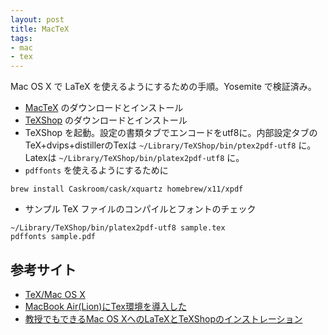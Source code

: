 ```yaml
---
layout: post
title: MacTeX
tags:
- mac
- tex
---
```

Mac OS X で LaTeX を使えるようにするための手順。Yosemite で検証済み。

- [MacTeX](http://tug.org/mactex/) のダウンロードとインストール
- [TeXShop](http://darkwing.uoregon.edu/~koch/texshop/texshop.html) のダウンロードとインストール
- TeXShop を起動。設定の書類タブでエンコードをutf8に。内部設定タブのTeX+dvips+distillerのTexは ```~/Library/TeXShop/bin/ptex2pdf-utf8``` に。Latexは ```~/Library/TeXShop/bin/platex2pdf-utf8``` に。
- ```pdffonts``` を使えるようにするために
~~~
brew install Caskroom/cask/xquartz homebrew/x11/xpdf
~~~
- サンプル TeX ファイルのコンパイルとフォントのチェック
~~~
~/Library/TeXShop/bin/platex2pdf-utf8 sample.tex
pdffonts sample.pdf
~~~



## 参考サイト
- [TeX/Mac OS X](http://mizupc8.bio.mie-u.ac.jp/pukiwiki/index.php?TeX%2FMac%20OS%20X)
- [MacBook Air(Lion)にTex環境を導入した](http://d.hatena.ne.jp/takc923/20111103/1320284492)
- [教授でもできるMac OS XへのLaTeXとTeXShopのインストレーション](http://osksn2.hep.sci.osaka-u.ac.jp/~taku/osx/install_ptex.html)

